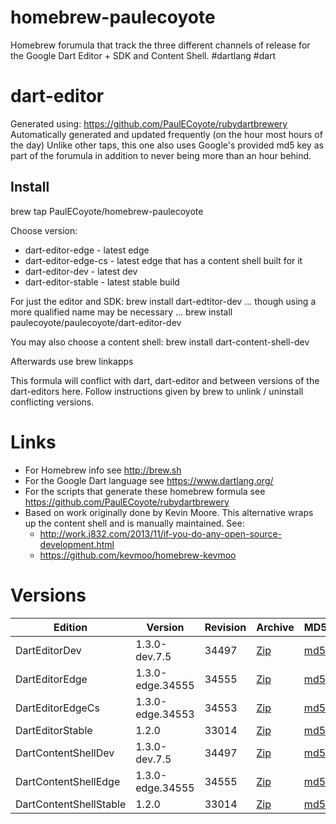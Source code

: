 homebrew-paulecoyote
====================

Homebrew forumula that track the three different channels of release for the Google Dart Editor + SDK and Content Shell.  #dartlang #dart

dart-editor
===========

Generated using: https://github.com/PaulECoyote/rubydartbrewery
Automatically generated and updated frequently (on the hour most hours of the day)
Unlike other taps, this one also uses Google's provided md5 key as part of the forumula in addition to never being more than an hour behind.

Install
-------
brew tap PaulECoyote/homebrew-paulecoyote

Choose version:
* dart-editor-edge - latest edge
* dart-editor-edge-cs - latest edge that has a content shell built for it
* dart-editor-dev - latest dev
* dart-editor-stable - latest stable build

For just the editor and SDK:
brew install dart-edtitor-dev
... though using a more qualified name may be necessary ...
brew install paulecoyote/paulecoyote/dart-editor-dev

You may also choose a content shell:
brew install dart-content-shell-dev

Afterwards use 
brew linkapps

This formula will conflict with dart, dart-editor and between versions of the dart-editors here.  Follow instructions given by brew to unlink / uninstall conflicting versions.

Links
=====
* For Homebrew info see http://brew.sh
* For the Google Dart language see https://www.dartlang.org/
* For the scripts that generate these homebrew formula see https://github.com/PaulECoyote/rubydartbrewery
* Based on work originally done by Kevin Moore. This alternative wraps up the content shell and is manually maintained.  See: 
    * http://work.j832.com/2013/11/if-you-do-any-open-source-development.html
    * https://github.com/kevmoo/homebrew-kevmoo

Versions
========
| Edition | Version | Revision | Archive | MD5 |
| ------- | ------- | -------- | ------- | --- |
| DartEditorDev | 1.3.0-dev.7.5 | 34497 | [Zip](http://gsdview.appspot.com/dart-archive/channels/dev/release/34497/editor/darteditor-macos-x64.zip) | [md5](http://gsdview.appspot.com/dart-archive/channels/dev/release/34497/editor/darteditor-macos-x64.zip.md5sum) |
| DartEditorEdge | 1.3.0-edge.34555 | 34555 | [Zip](http://gsdview.appspot.com/dart-archive/channels/be/raw/34555/editor/darteditor-macos-x64.zip) | [md5](http://gsdview.appspot.com/dart-archive/channels/be/raw/34555/editor/darteditor-macos-x64.zip.md5sum) |
| DartEditorEdgeCs | 1.3.0-edge.34553 | 34553 | [Zip](http://gsdview.appspot.com/dart-archive/channels/be/raw/34553/editor/darteditor-macos-x64.zip) | [md5](http://gsdview.appspot.com/dart-archive/channels/be/raw/34553/editor/darteditor-macos-x64.zip.md5sum) |
| DartEditorStable | 1.2.0 | 33014 | [Zip](http://gsdview.appspot.com/dart-archive/channels/stable/release/33014/editor/darteditor-macos-x64.zip) | [md5](http://gsdview.appspot.com/dart-archive/channels/stable/release/33014/editor/darteditor-macos-x64.zip.md5sum) |
| DartContentShellDev | 1.3.0-dev.7.5 | 34497 | [Zip](http://gsdview.appspot.com/dart-archive/channels/dev/release/34497/dartium/content_shell-macos-ia32-release.zip) | [md5](http://gsdview.appspot.com/dart-archive/channels/dev/release/34497/dartium/content_shell-macos-ia32-release.zip.md5sum) |
| DartContentShellEdge | 1.3.0-edge.34555 | 34555 | [Zip](http://gsdview.appspot.com/dart-archive/channels/be/raw/34555/dartium/content_shell-macos-ia32-release.zip) | [md5](http://gsdview.appspot.com/dart-archive/channels/be/raw/34555/dartium/content_shell-macos-ia32-release.zip.md5sum) |
| DartContentShellStable | 1.2.0 | 33014 | [Zip](http://gsdview.appspot.com/dart-archive/channels/stable/release/33014/dartium/content_shell-macos-ia32-release.zip) | [md5](http://gsdview.appspot.com/dart-archive/channels/stable/release/33014/dartium/content_shell-macos-ia32-release.zip.md5sum) |
